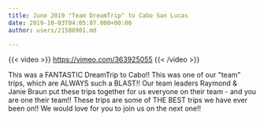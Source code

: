 ```yaml
---
title: June 2019 "Team DreamTrip" to Cabo San Lucas
date: 2019-10-03T04:05:07.000+00:00
author: users/21580901.md

---
```

{{< video >}} https://vimeo.com/363925055 {{< /video >}}

This was a FANTASTIC DreamTrip to Cabo!!  This was one of our "team" trips, which are ALWAYS such a BLAST!!  Our team leaders Raymond & Janie Braun put these trips together for us everyone on their team - and you are one their team!!  These trips are some of THE BEST trips we have ever been on!!  We would love for you to join us on the next one!!